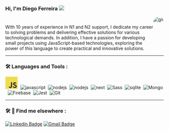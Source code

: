 ### Hi, I'm Diego Ferreira <img src="https://media.giphy.com/media/hvRJCLFzcasrR4ia7z/giphy.gif" width="30" >

  <img align="right" alt="gif" height="100" style="border-radius:30px;" src="https://raw.githubusercontent.com/TheDudeThatCode/TheDudeThatCode/master/Assets/Developer.gif">

<p style="margin-top:40px">With 10 years of experience in N1 and N2 support, I dedicate my career to solving problems and delivering effective solutions for various technological demands. In addition, I have a passion for developing small projects using JavaScript-based technologies, exploring the power of this language to create practical and innovative solutions.</p>

---       

### :hammer_and_wrench: Languages and Tools :
<div>
     <img src="https://github.com/devicons/devicon/blob/master/icons/javascript/javascript-original.svg" title="javascript" alt="javascript" width="40" height="40"/>&nbsp;
   <img src="https://cdn.jsdelivr.net/gh/devicons/devicon/icons/typescript/typescript-original.svg" title="typescript" alt="javascript" width="40" height="40"/>&nbsp;
   <img src="https://cdn.jsdelivr.net/gh/devicons/devicon/icons/nodejs/nodejs-original.svg" title="nodejs" alt="nodejs" width="40" height="40"/>&nbsp;
   <img src="https://cdn.jsdelivr.net/gh/devicons/devicon/icons/react/react-original.svg" title="nodejs" alt="nodejs" width="40" height="40"/>&nbsp;
   <img src="https://cdn.jsdelivr.net/gh/devicons/devicon/icons/nextjs/nextjs-original.svg" title="Next" alt="next" width="40">&nbsp;
   <img src="https://cdn.jsdelivr.net/gh/devicons/devicon/icons/sass/sass-original.svg" title="Sass" alt="Sass" width="40">&nbsp;
   <img src="https://cdn.jsdelivr.net/gh/devicons/devicon/icons/sqlite/sqlite-original.svg" title="sqlite" alt="sqlite" width="40">&nbsp;
   <img src="https://cdn.jsdelivr.net/gh/devicons/devicon/icons/mongodb/mongodb-original.svg" title="Mongo" alt="Mongo" width="40" height="40"/>&nbsp;
   <img src="https://cdn.jsdelivr.net/gh/devicons/devicon/icons/firebase/firebase-plain.svg" title="Firebase" alt="Firebase" width="40" height="40"/>&nbsp;
   <img src="https://cdn.jsdelivr.net/gh/devicons/devicon/icons/jest/jest-plain.svg" title="Jest" alt="Jest" width="40" height="40"/>&nbsp;
   <img src="https://cdn.jsdelivr.net/gh/devicons/devicon/icons/git/git-original.svg" title="Git" alt="Git" width="40" height="40"/>&nbsp;
</div>

---       

### :hammer_and_wrench: 💬 Find me elsewhere :
   
   [![Linkedin Badge](https://img.shields.io/badge/-Linkedin-blue?style=flat-square&logo=Linkedin&logoColor=white&link=https://www.linkedin.com/in/diego-ferreira-a60a8a161/)](https://www.linkedin.com/in/diego-ferreira-a60a8a161/) 
   [![Gmail Badge](https://img.shields.io/badge/-diegoferreira1964@gmail.com-c14438?style=flat-square&logo=Gmail&logoColor=white&link=mailto:diegoferreira1964@gmail.com)](mailto:diegoferreira1964@gmail.com)
